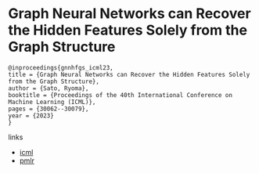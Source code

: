 # Graph Neural Networks can Recover the Hidden Features Solely from the Graph Structure

```
@inproceedings{gnnhfgs_icml23,
title = {Graph Neural Networks can Recover the Hidden Features Solely from the Graph Structure},
author = {Sato, Ryoma},
booktitle = {Proceedings of the 40th International Conference on Machine Learning (ICML)},
pages = {30062--30079},
year = {2023}
}
```

links
- [icml](https://icml.cc/Conferences/2023/Schedule?showEvent=25064)
- [pmlr](https://proceedings.mlr.press/v202/sato23a.html)
